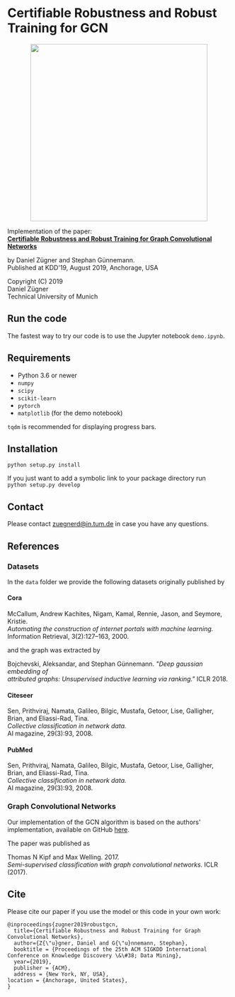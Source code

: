 # Certifiable Robustness and Robust Training for GCN

<p align="center">
<img src="https://www.kdd.in.tum.de/fileadmin/w00bxq/www/robust-gcn/figure.png" width="400">
</p>

Implementation of the paper:   
**[Certifiable Robustness and Robust Training for Graph Convolutional Networks](https://arxiv.org/abs/1906.12269)**

by Daniel Zügner and Stephan Günnemann.   
Published at KDD'19, August 2019, Anchorage, USA

Copyright (C) 2019   
Daniel Zügner   
Technical University of Munich    

## Run the code
 
The fastest way to try our code is to use the Jupyter notebook `demo.ipynb`.

## Requirements
* Python 3.6 or newer
* `numpy`
* `scipy`
* `scikit-learn`
* `pytorch`
* `matplotlib` (for the demo notebook)

`tqdm` is recommended for displaying progress bars.

## Installation
`python setup.py install`

If you just want to add a symbolic link to your package directory run   
`python setup.py develop`
 
## Contact
Please contact zuegnerd@in.tum.de in case you have any questions.


## References
### Datasets
In the `data` folder we provide the following datasets originally published by   
#### Cora
McCallum, Andrew Kachites, Nigam, Kamal, Rennie, Jason, and Seymore, Kristie.  
*Automating the construction of internet portals with machine learning.*   
Information Retrieval, 3(2):127–163, 2000.

and the graph was extracted by

Bojchevski, Aleksandar, and Stephan Günnemann. *"Deep gaussian embedding of   
attributed graphs: Unsupervised inductive learning via ranking."* ICLR 2018.

#### Citeseer
Sen, Prithviraj, Namata, Galileo, Bilgic, Mustafa, Getoor, Lise, Galligher, Brian, and Eliassi-Rad, Tina.   
*Collective classification in network data.*   
AI magazine, 29(3):93, 2008.
#### PubMed
Sen, Prithviraj, Namata, Galileo, Bilgic, Mustafa, Getoor, Lise, Galligher, Brian, and Eliassi-Rad, Tina.   
*Collective classification in network data.*   
AI magazine, 29(3):93, 2008.

### Graph Convolutional Networks
Our implementation of the GCN algorithm is based on the authors' implementation,
available on GitHub [here](https://github.com/tkipf/gcn).

The paper was published as  

Thomas N Kipf and Max Welling. 2017.  
*Semi-supervised classification with graph
convolutional networks.* ICLR (2017).

## Cite
Please cite our paper if you use the model or this code in your own work:

```
@inproceedings{zugner2019robustgcn,
  title={Certifiable Robustness and Robust Training for Graph Convolutional Networks},
  author={Z{\"u}gner, Daniel and G{\"u}nnemann, Stephan},
  booktitle = {Proceedings of the 25th ACM SIGKDD International Conference on Knowledge Discovery \&\#38; Data Mining},
  year={2019},
  publisher = {ACM},
  address = {New York, NY, USA},
location = {Anchorage, United States},
}

```
